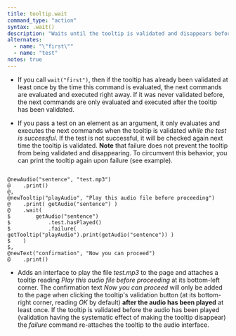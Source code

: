 ```yaml
---
title: tooltip.wait
command_type: "action"
syntax: .wait()
description: "Waits until the tooltip is validated and disappears before evaluating and executing the next commands."
alternates:
  - name: "\"first\""
  - name: "test"
notes: true
---
```


+ If you call `wait("first")`, then if the tooltip has already been validated at least once by the time this command is evaluated, the next commands are evaluated and executed right away. If it was never validated before, the next commands are only evaluated and executed after the tooltip has been validated.

+ If you pass a test on an element as an argument, it only evaluates and executes the next commands when the tooltip is validated *while the test is successful*. If the test is not successful, it will be checked again next time the tooltip is validated. **Note** that failure does not prevent the tooltip from being validated and disappearing. To circumvent this behavior, you can print the tooltip again upon failure (see example).

<!--more-->

<pre><code class="language-diff-javascript diff-highlight try-true">
@newAudio("sentence", "test.mp3")
@    .print()
@,
@newTooltip("playAudio", "Play this audio file before proceeding")
@    .print( getAudio("sentence") )
@    .wait( 
$        getAudio("sentence")
$            .test.hasPlayed()
$            .failure( getTooltip("playAudio").print(getAudio("sentence")) )
$    )
$,
@newText("confirmation", "Now you can proceed")
@    .print()
</code></pre>

+ Adds an interface to play the file *test.mp3* to the page and attaches a tooltip reading *Play this audio file before proceeding* at its bottom-left corner. The confirmation text *Now you can proceed* will only be added to the page when clicking the tooltip's validation button (at its bottom-right corner, reading *OK* by default) **after the audio has been played** at least once. If the tooltip is validated before the audio has been played (validation having the systematic effect of making the tooltip disappear) the *failure* command re-attaches the tooltip to the audio interface.		
